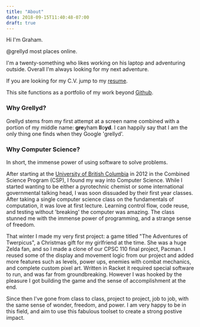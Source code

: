 ```yaml
---
title: "About"
date: 2018-09-15T11:40:48-07:00
draft: true
---
```


Hi I'm Graham. 

@grellyd most places online.

I'm a twenty-something who likes working on his laptop and adventuring outside. Overall I'm always looking for my next adventure.

If you are looking for my C.V. jump to my [resume](/resume). 

This site functions as a portfolio of my work beyond [Github](https://github.com/grellyd).

### Why Grellyd?

Grellyd stems from my first attempt at a screen name combined with a portion of my middle name: **gre**yham **ll**o**yd**. I can happily say that I am the only thing one finds when they Google 'grellyd'.

### Why Computer Science?

In short, the immense power of using software to solve problems.

After starting at the [University of British Columbia](https://ubc.ca) in 2012 in the Combined Science Program (CSP), I found my way into Computer Science. While I started wanting to be either a pyrotechnic chemist or some international governmental talking head, I was soon dissuaded by their first year classes. After taking a single computer science class on the fundamentals of computation, it was love at first lecture. Learning control flow, code reuse, and testing without 'breaking' the computer was amazing. The class stunned me with the immense power of programming, and a strange sense of freedom.

That winter I made my very first project: a game titled "The Adventures of Twerpicus", a Christmas gift for my girlfriend at the time. She was a huge Zelda fan, and so I made a clone of our CPSC 110 final project, Pacman. I reused some of the display and movement logic from our project and added more features such as levels, power ups, enemies with combat mechanics, and complete custom pixel art. Written in Racket it required special software to run, and was far from groundbreaking. However I was hooked by the pleasure I got building the game and the sense of accomplishment at the end. 

Since then I've gone from class to class, project to project, job to job, with the same sense of wonder, freedom, and power. I am very happy to be in this field, and aim to use this fabulous toolset to create a strong postive impact.
